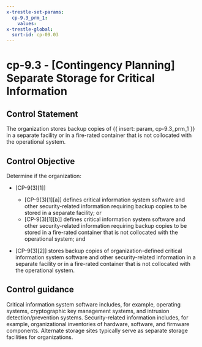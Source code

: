 ```yaml
---
x-trestle-set-params:
  cp-9.3_prm_1:
    values:
x-trestle-global:
  sort-id: cp-09.03
---
```


# cp-9.3 - \[Contingency Planning\] Separate Storage for Critical Information

## Control Statement

The organization stores backup copies of {{ insert: param, cp-9.3_prm_1 }} in a separate facility or in a fire-rated container that is not collocated with the operational system.

## Control Objective

Determine if the organization:

- \[CP-9(3)[1]\]

  - \[CP-9(3)[1][a]\] defines critical information system software and other security-related information requiring backup copies to be stored in a separate facility; or
  - \[CP-9(3)[1][b]\] defines critical information system software and other security-related information requiring backup copies to be stored in a fire-rated container that is not collocated with the operational system; and

- \[CP-9(3)[2]\] stores backup copies of organization-defined critical information system software and other security-related information in a separate facility or in a fire-rated container that is not collocated with the operational system.

## Control guidance

Critical information system software includes, for example, operating systems, cryptographic key management systems, and intrusion detection/prevention systems. Security-related information includes, for example, organizational inventories of hardware, software, and firmware components. Alternate storage sites typically serve as separate storage facilities for organizations.
